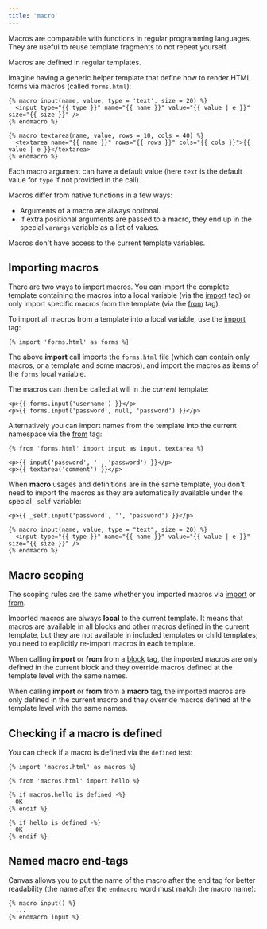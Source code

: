 ```yaml
---
title: 'macro'
---
```


Macros are comparable with functions in regular programming languages. They are useful to reuse template fragments to not repeat yourself.

Macros are defined in regular templates.

Imagine having a generic helper template that define how to render HTML forms via macros (called `forms.html`):

```canvas
{% macro input(name, value, type = 'text', size = 20) %}
  <input type="{{ type }}" name="{{ name }}" value="{{ value | e }}" size="{{ size }}" />
{% endmacro %}

{% macro textarea(name, value, rows = 10, cols = 40) %}
  <textarea name="{{ name }}" rows="{{ rows }}" cols="{{ cols }}">{{ value | e }}</textarea>
{% endmacro %}
```

Each macro argument can have a default value (here `text` is the default value for `type` if not provided in the call).

Macros differ from native functions in a few ways:

- Arguments of a macro are always optional.
- If extra positional arguments are passed to a macro, they end up in the special `varargs` variable as a list of values.

Macros don't have access to the current template variables.

## Importing macros

There are two ways to import macros. You can import the complete template containing the macros into a local variable (via the [import](/docs/canvas/tags/import) tag) or only import specific macros from the template (via the [from](/docs/canvas/tags/from) tag).

To import all macros from a template into a local variable, use the [import](/docs/canvas/tags/import) tag:

```canvas
{% import 'forms.html' as forms %}
```

The above **import** call imports the `forms.html` file (which can contain only macros, or a template and some macros), and import the macros as items of the `forms` local variable.

The macros can then be called at will in the _current_ template:

```canvas
<p>{{ forms.input('username') }}</p>
<p>{{ forms.input('password', null, 'password') }}</p>
```

Alternatively you can import names from the template into the current namespace via the [from](/docs/canvas/tags/from) tag:

```canvas
{% from 'forms.html' import input as input, textarea %}

<p>{{ input('password', '', 'password') }}</p>
<p>{{ textarea('comment') }}</p>
```

When **macro** usages and definitions are in the same template, you don't need to import the macros as they are automatically available under the special `_self` variable:

```canvas
<p>{{ _self.input('password', '', 'password') }}</p>

{% macro input(name, value, type = "text", size = 20) %}
  <input type="{{ type }}" name="{{ name }}" value="{{ value | e }}" size="{{ size }}" />
{% endmacro %}
```

## Macro scoping

The scoping rules are the same whether you imported macros via [import](/docs/canvas/tags/import) or [from](/docs/canvas/tags/from).

Imported macros are always **local** to the current template. It means that macros are available in all blocks and other macros defined in the current template, but they are not available in included templates or child templates; you need to explicitly re-import macros in each template.

When calling **import** or **from** from a [block](/docs/canvas/tags/block) tag, the imported macros are only defined in the current block and they override macros defined at the template level with the same names.

When calling **import** or **from** from a **macro** tag, the imported macros are only defined in the current macro and they override macros defined at the template level with the same names.

## Checking if a macro is defined

You can check if a macro is defined via the `defined` test:

```canvas
{% import 'macros.html' as macros %}

{% from 'macros.html' import hello %}

{% if macros.hello is defined -%}
  OK
{% endif %}

{% if hello is defined -%}
  OK
{% endif %}
```

## Named macro end-tags

Canvas allows you to put the name of the macro after the end tag for better readability (the name after the `endmacro` word must match the macro name):

```canvas
{% macro input() %}
  ...
{% endmacro input %}
```
